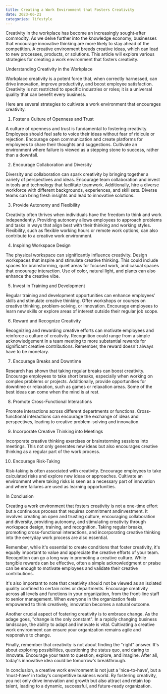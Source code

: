 ```yaml
---
title: Creating a Work Environment that Fosters Creativity
date: 2023-06-21
categories: lifestyle
---
```

Creativity in the workplace has become an increasingly sought-after commodity. As we delve further into the knowledge economy, businesses that encourage innovative thinking are more likely to stay ahead of the competition. A creative environment breeds creative ideas, which can lead to new processes, products, or solutions. This article will explore various strategies for creating a work environment that fosters creativity.

Understanding Creativity in the Workplace

Workplace creativity is a potent force that, when correctly harnessed, can drive innovation, improve productivity, and boost employee satisfaction. Creativity is not restricted to specific industries or roles; it is a universal quality that can benefit every business.

Here are several strategies to cultivate a work environment that encourages creativity.

1. Foster a Culture of Openness and Trust

A culture of openness and trust is fundamental to fostering creativity. Employees should feel safe to voice their ideas without fear of ridicule or rejection. Encourage open communication and create platforms for employees to share their thoughts and suggestions. Cultivate an environment where failure is viewed as a stepping stone to success, rather than a downfall.

2. Encourage Collaboration and Diversity

Diversity and collaboration can spark creativity by bringing together a variety of perspectives and ideas. Encourage team collaboration and invest in tools and technology that facilitate teamwork. Additionally, hire a diverse workforce with different backgrounds, experiences, and skill sets. Diverse teams can bring fresh insights and lead to innovative solutions.

3. Provide Autonomy and Flexibility

Creativity often thrives when individuals have the freedom to think and work independently. Providing autonomy allows employees to approach problems and tasks in ways that align best with their thinking and working styles. Flexibility, such as flexible working hours or remote work options, can also contribute to a creative work environment.

4. Inspiring Workspace Design

The physical workspace can significantly influence creativity. Design workspaces that inspire and stimulate creative thinking. This could include spaces for brainstorming, quiet areas for focused work, and casual spaces that encourage interaction. Use of color, natural light, and plants can also enhance the creative vibe.

5. Invest in Training and Development

Regular training and development opportunities can enhance employees' skills and stimulate creative thinking. Offer workshops or courses on creative thinking, problem-solving, or innovation. Encourage employees to learn new skills or explore areas of interest outside their regular job scope.

6. Reward and Recognize Creativity

Recognizing and rewarding creative efforts can motivate employees and reinforce a culture of creativity. Recognition could range from a simple acknowledgement in a team meeting to more substantial rewards for significant creative contributions. Remember, the reward doesn't always have to be monetary.

7. Encourage Breaks and Downtime

Research has shown that taking regular breaks can boost creativity. Encourage employees to take short breaks, especially when working on complex problems or projects. Additionally, provide opportunities for downtime or relaxation, such as games or relaxation areas. Some of the best ideas can come when the mind is at rest.

8. Promote Cross-Functional Interactions

Promote interactions across different departments or functions. Cross-functional interactions can encourage the exchange of ideas and perspectives, leading to creative problem-solving and innovation.

9. Incorporate Creative Thinking into Meetings

Incorporate creative thinking exercises or brainstorming sessions into meetings. This not only generates new ideas but also encourages creative thinking as a regular part of the work process.

10. Encourage Risk-Taking

Risk-taking is often associated with creativity. Encourage employees to take calculated risks and explore new ideas or approaches. Cultivate an environment where taking risks is seen as a necessary part of innovation and where failures are used as learning opportunities.

In Conclusion

Creating a work environment that fosters creativity is not a one-time effort but a continuous process that requires commitment andinvestment. It involves creating an open and trusting culture, encouraging collaboration and diversity, providing autonomy, and stimulating creativity through workspace design, training, and recognition. Taking regular breaks, promoting cross-functional interactions, and incorporating creative thinking into the everyday work process are also essential.

Remember, while it's essential to create conditions that foster creativity, it's equally important to value and appreciate the creative efforts of your team. Recognition can go a long way in promoting a creative culture. While tangible rewards can be effective, often a simple acknowledgment or praise can be enough to motivate employees and validate their creative contributions.

It's also important to note that creativity should not be viewed as an isolated quality confined to certain roles or departments. Encourage creativity across all levels and functions in your organization, from the front-line staff to senior management. When everyone in the organization feels empowered to think creatively, innovation becomes a natural outcome.

Another crucial aspect of fostering creativity is to embrace change. As the adage goes, "change is the only constant". In a rapidly changing business landscape, the ability to adapt and innovate is vital. Cultivating a creative work environment can ensure your organization remains agile and responsive to change.

Finally, remember that creativity is not about finding the "right" answer. It's about exploring possibilities, questioning the status quo, and daring to innovate. Encourage your team to question, explore, and imagine. After all, today's innovative idea could be tomorrow's breakthrough.

In conclusion, a creative work environment is not just a 'nice-to-have', but a 'must-have' in today's competitive business world. By fostering creativity, you not only drive innovation and growth but also attract and retain top talent, leading to a dynamic, successful, and future-ready organization.